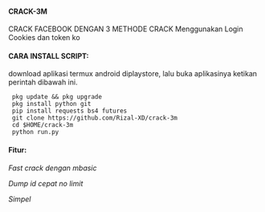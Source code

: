 #### CRACK-3M
CRACK FACEBOOK DENGAN 3 METHODE CRACK 
Menggunakan Login Cookies dan token ko

#### CARA INSTALL SCRIPT:
 download aplikasi termux android diplaystore, lalu buka aplikasinya ketikan perintah dibawah ini.
 ```
  pkg update && pkg upgrade
  pkg install python git
  pip install requests bs4 futures
  git clone https://github.com/Rizal-XD/crack-3m
  cd $HOME/crack-3m
  python run.py
 ```
#### Fitur:
*Fast crack dengan mbasic*

*Dump id cepat no limit*

*Simpel*
